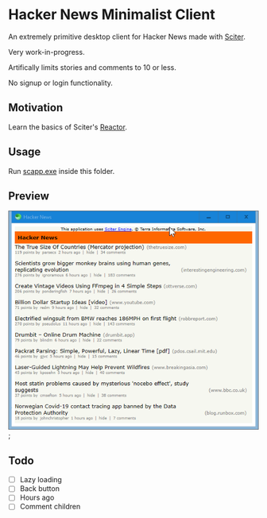 # Hacker News Minimalist Client

An extremely primitive desktop client for Hacker News made with [Sciter](https://github.com/c-smile/sciter-sdk).

Very work-in-progress.

Artifically limits stories and comments to 10 or less.

No signup or login functionality.

## Motivation

Learn the basics of Sciter's [Reactor](https://sciter.com/developers/sciter-docs/reactor-and-ssx/).

## Usage

Run [scapp.exe](https://github.com/c-smile/sciter-sdk/tree/master/bin.win/x64) inside this folder.

## Preview

![preview](preview.gif);

## Todo

- [ ] Lazy loading
- [ ] Back button
- [ ] Hours ago
- [ ] Comment children
